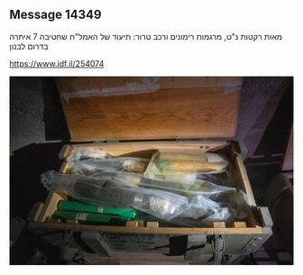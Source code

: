 ## Message 14349

מאות רקטות נ"ט, מרגמות רימונים ורכב טרור: 
תיעוד של האמל"ח שחטיבה 7 איתרה בדרום לבנון

https://www.idf.il/254074

![Photo](14349/14349_photo.jpg)
